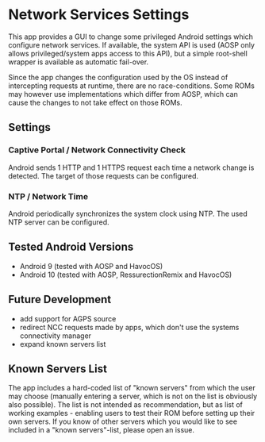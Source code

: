 # Network Services Settings

This app provides a GUI to change some privileged Android settings which configure network services. If available, the system API is used (AOSP only allows privileged/system apps access to this API), but a simple root-shell wrapper is available as automatic fail-over.

Since the app changes the configuration used by the OS instead of intercepting requests at runtime, there are no race-conditions. Some ROMs may however use implementations which differ from AOSP, which can cause the changes to not take effect on those ROMs.

## Settings

### Captive Portal / Network Connectivity Check
Android sends 1 HTTP and 1 HTTPS request each time a network change is detected. The target of those requests can be configured.

### NTP / Network Time
Android periodically synchronizes the system clock using NTP. The used NTP server can be configured.

## Tested Android Versions
- Android 9 (tested with AOSP and HavocOS)
- Android 10 (tested with AOSP, RessurectionRemix and HavocOS)

## Future Development

- add support for AGPS source
- redirect NCC requests made by apps, which don't use the systems connectivity manager
- expand known servers list

## Known Servers List

The app includes a hard-coded list of "known servers" from which the user may choose (manually entering a server, which is not on the list is obviously also possible). The list is not intended as recommendation, but as list of working examples - enabling users to test their ROM before setting up their own servers. If you know of other servers which you would like to see included in a "known servers"-list, please open an issue.
